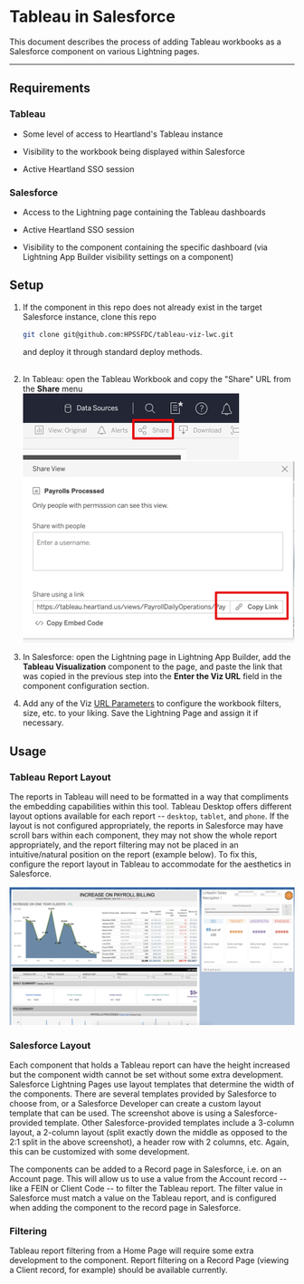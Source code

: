 # Tableau in Salesforce #

This document describes the process of adding Tableau workbooks as a Salesforce component on various Lightning pages.

---

## Requirements ##

### Tableau ###

* Some level of access to Heartland's Tableau instance

* Visibility to the workbook being displayed within Salesforce

* Active Heartland SSO session

### Salesforce ###

* Access to the Lightning page containing the Tableau dashboards

* Active Heartland SSO session

* Visibility to the component containing the specific dashboard (via Lightning App Builder visibility settings on a component)

## Setup ##

1. If the component in this repo does not already exist in the target Salesforce instance, clone this repo

    ```bash
    git clone git@github.com:HPSSFDC/tableau-viz-lwc.git
    ```
    <!-- markdownlint-disable MD033 -->
    and deploy it through standard deploy methods.<br/> <br/>
    <!-- markdownlint-enable MD033 -->

1. In Tableau: open the Tableau Workbook and copy the "Share" URL from the **Share** menu
    ![Share Button](./assets/tableau_share_button.png)
    ![Share Menu](./assets/tableau_share_view.png)

1. In Salesforce: open the Lightning page in Lightning App Builder, add the **Tableau Visualization** component to the page, and paste the link that was copied in the previous step into the **Enter the Viz URL** field in the component configuration section.

1. Add any of the Viz [URL Parameters](https://help.tableau.com/current/pro/desktop/en-us/embed_list.htm#URL_params) to configure the workbook filters, size, etc. to your liking. Save the Lightning Page and assign it if necessary.

## Usage ##

### Tableau Report Layout ###

The reports in Tableau will need to be formatted in a way that compliments the embedding capabilities within this tool. Tableau Desktop offers different layout options available for each report -- `desktop`, `tablet`, and `phone`. If the layout is not configured appropriately, the reports in Salesforce may have scroll bars within each component, they may not show the whole report appropriately, and the report filtering may not be placed in an intuitive/natural position on the report (example below). To fix this, configure the report layout in Tableau to accommodate for the aesthetics in Salesforce.

![Home Page Example](./assets/home_page_example.png)

### Salesforce Layout ###

Each component that holds a Tableau report can have the height increased but the component width cannot be set without some extra development. Salesforce Lightning Pages use layout templates that determine the width of the components. There are several templates provided by Salesforce to choose from, or a Salesforce Developer can create a custom layout template that can be used. The screenshot above is using a Salesforce-provided template. Other Salesforce-provided templates include a 3-column layout, a 2-column layout (split exactly down the middle as opposed to the 2:1 split in the above screenshot), a header row with 2 columns, etc. Again, this can be customized with some development.

The components can be added to a Record page in Salesforce, i.e. on an Account page. This will allow us to use a value from the Account record -- like a FEIN or Client Code -- to filter the Tableau report. The filter value in Salesforce must match a value on the Tableau report, and is configured when adding the component to the record page in Salesforce.

### Filtering ###

Tableau report filtering from a Home Page will require some extra development to the component. Report filtering on a Record Page (viewing a Client record, for example) should be available currently.

